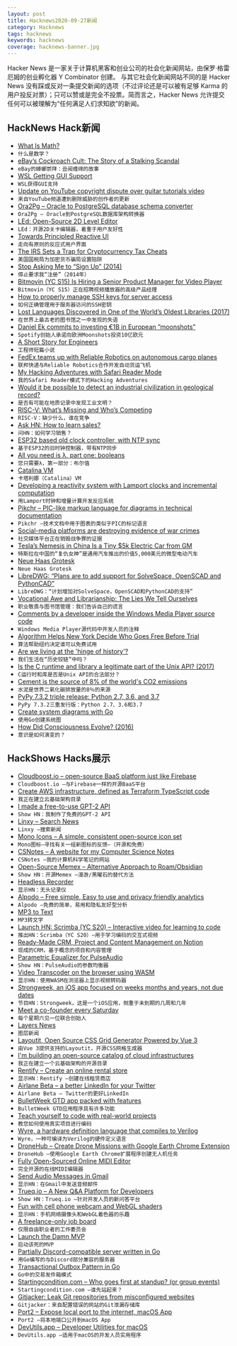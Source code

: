```yaml
---
layout: post
title: Hacknews2020-09-27新闻
category: Hacknews
tags: hacknews
keywords: hacknews
coverage: hacknews-banner.jpg
---
```


Hacker News 是一家关于计算机黑客和创业公司的社会化新闻网站，由保罗·格雷厄姆的创业孵化器 Y Combinator 创建。
与其它社会化新闻网站不同的是 Hacker News 没有踩或反对一条提交新闻的选项（不过评论还是可以被有足够 Karma 的用户投反对票）；只可以赞或是完全不投票。简而言之，Hacker News 允许提交任何可以被理解为“任何满足人们求知欲”的新闻。

## HackNews Hack新闻


- [What Is Math?](https://www.smithsonianmag.com/science-nature/what-math-180975882/)
- `什么是数学？`
- [eBay’s Cockroach Cult: The Story of a Stalking Scandal](https://www.nytimes.com/2020/09/26/technology/ebay-cockroaches-stalking-scandal.html)
- `eBay的蟑螂崇拜：丑闻缠绵的故事`
- [WSL Getting GUI Support](https://twitter.com/craigaloewen/status/1308452901266751488)
- `WSL获得GUI支持`
- [Update on YouTube copyright dispute over guitar tutorials video](https://www.youtube.com/watch?v=6F63x345mCA)
- `来自YouTube频道遭到删除威胁的创作者的更新`
- [Ora2Pg – Oracle to PostgreSQL database schema converter](https://www.ora2pg.com/)
- `Ora2Pg – Oracle到PostgreSQL数据库架构转换器`
- [LEd: Open-Source 2D Level Editor](https://deepnight.net/tools/led-2d-level-editor/)
- `LEd：开源2D关卡编辑器，着重于用户友好性`
- [Towards Principled Reactive UI](https://raphlinus.github.io/rust/druid/2020/09/25/principled-reactive-ui.html)
- `走向有原则的反应式用户界面`
- [The IRS Sets a Trap for Cryptocurrency Tax Cheats](https://www.wsj.com/articles/the-irs-sets-a-trap-for-cryptocurrency-tax-cheats-11601026202)
- `美国国税局为加密货币骗局设置陷阱`
- [Stop Asking Me to “Sign Up” (2014)](https://www.gkogan.co/blog/stop-asking-me-to-sign-up/)
- `停止要求我“注册”（2014年）`
- [Bitmovin (YC S15) Is Hiring a Senior Product Manager for Video Player](https://bitmovin.com/careers-legacy/4334773002/?gh_jid=4334773002)
- `Bitmovin（YC S15）正在招聘视频播放器的高级产品经理`
- [How to properly manage SSH keys for server access](https://www.paepper.com/blog/posts/how-to-properly-manage-ssh-keys-for-server-access/)
- `如何正确管理用于服务器访问的SSH密钥`
- [Lost Languages Discovered in One of the World’s Oldest Libraries (2017)](https://www.smithsonianmag.com/smart-news/long-lost-languages-found-manuscripts-egyptian-monastery-180964698/)
- `在世界上最古老的图书馆之一中发现的失语`
- [Daniel Ek commits to investing €1B in European ”moonshots”](https://sifted.eu/articles/spotifys-daniel-1bn-moonshots/)
- `Spotify创始人承诺向欧洲Moonshots投资10亿欧元`
- [A Short Story for Engineers](https://userweb.cs.txstate.edu/~br02/cs1428/ShortStoryForEngineers.htm)
- `工程师短篇小说`
- [FedEx teams up with Reliable Robotics on autonomous cargo planes](https://www.supplychaindive.com/news/fedex-reliable-robotics-autonomous-cargo-planes/585839/)
- `联邦快递与Reliable Robotics合作开发自动货运飞机`
- [My Hacking Adventures with Safari Reader Mode](https://payatu.com/blog/nikhil-mittal/my-hacking-adventures-with-safari-reader-mode)
- `我的Safari Reader模式下的Hacking Adventures`
- [Would it be possible to detect an industrial civilization in geological record?](https://arxiv.org/abs/1804.03748)
- `是否有可能在地质记录中发现工业文明？`
- [RISC-V: What’s Missing and Who’s Competing](https://semiengineering.com/risc-v-whats-missing-and-whos-competing/)
- `RISC-V：缺少什么，谁在竞争`
- [Ask HN: How to learn sales?](item?id=24601579)
- `问HN：如何学习销售？`
- [ESP32 based old clock controller, with NTP sync](https://smallhacks.wordpress.com/2020/09/26/esp32-based-old-clock-controller-with-ntp-sync/)
- `基于ESP32的旧时钟控制器，带有NTP同步`
- [All you need is λ, part one: booleans](https://antitypical.com/posts/2020-03-29-all-you-need-is-lambda-1-booleans/)
- `您只需要λ，第一部分：布尔值`
- [Catalina VM](https://www.bit-101.com/blog/2020/09/catalina-vm/)
- `卡塔利娜（Catalina）VM`
- [Developing a reactivity system with Lamport clocks and incremental computation](https://v5.chriskrycho.com/journal/autotracking-elegant-dx-via-cutting-edge-cs/)
- `用Lamport时钟和增量计算开发反应系统`
- [Pikchr – PIC-like markup language for diagrams in technical documentation](https://pikchr.org/home/doc/trunk/homepage.md)
- `Pikchr –技术文档中用于图表的类似于PIC的标记语言`
- [Social-media platforms are destroying evidence of war crimes](https://www.economist.com/middle-east-and-africa/2020/09/26/social-media-platforms-are-destroying-evidence-of-war-crimes)
- `社交媒体平台正在销毁战争罪的证据`
- [Tesla’s Nemesis in China Is a Tiny $5k Electric Car from GM](https://www.bloombergquint.com/business/tesla-s-nemesis-in-china-is-a-tiny-5-000-electric-car-from-gm)
- `特斯拉在中国的“复仇女神”是通用汽车推出的价值5,000美元的微型电动汽车`
- [Neue Haas Grotesk](http://www.fontbureau.com/NHG/)
- `Neue Haas Grotesk`
- [LibreDWG: “Plans are to add support for SolveSpace, OpenSCAD and PythonCAD”](http://www.gnu.org/software/libredwg/manual/html_node/Overview.html#Related-projects)
- `LibreDWG：“计划增加对SolveSpace，OpenSCAD和PythonCAD的支持”`
- [Vocational Awe and Librarianship: The Lies We Tell Ourselves](http://www.inthelibrarywiththeleadpipe.org/2018/vocational-awe/)
- `职业敬畏与图书馆管理：我们告诉自己的谎言`
- [Comments by a developer inside the Windows Media Player source code](https://pastebin.com/PTLeWhc2)
- `Windows Media Player源代码中开发人员的注释`
- [Algorithm Helps New York Decide Who Goes Free Before Trial](https://www.wsj.com/articles/algorithm-helps-new-york-decide-who-goes-free-before-trial-11600610400)
- `算法帮助纽约决定谁可以免费试用`
- [Are we living at the 'hinge of history'?](https://www.bbc.com/future/article/20200923-the-hinge-of-history-long-termism-and-existential-risk)
- `我们生活在“历史铰链”中吗？`
- [Is the C runtime and library a legitimate part of the Unix API? (2017)](https://utcc.utoronto.ca/~cks/space/blog/unix/UnixAPIAndCRuntime)
- `C运行时和库是否是Unix API的合法部分？ `
- [Cement is the source of 8% of the world's CO2 emissions](https://www.bbc.com/news/science-environment-46455844)
- `水泥是世界二氧化碳排放量的8％的来源`
- [PyPy 7.3.2 triple release: Python 2.7, 3.6, and 3.7](https://morepypy.blogspot.com/2020/09/pypy-732-triple-release-python-27-36.html)
- `PyPy 7.3.2三重发行版：Python 2.7、3.6和3.7`
- [Create system diagrams with Go](https://github.com/blushft/go-diagrams)
- `使用Go创建系统图`
- [How Did Consciousness Evolve? (2016)](https://www.theatlantic.com/science/archive/2016/06/how-consciousness-evolved/485558/)
- `意识是如何演变的？ `


## HackShows Hacks展示

- [ Cloudboost.io – open-source BaaS platform just like Firebase](https://cloudboost.io)
- `Cloudboost.io –与Firebase一样的开源BaaS平台`
- [ Create AWS infrastructure, defined as Terraform TypeScript code](https://scaffold.sh)
- `我正在建立云基础架构目录`
- [ I made a free-to-use GPT-2 API](https://www.booste.io/pretrained-models)
- `Show HN：我制作了免费的GPT-2 API`
- [ Linxy – Search News](https://golinxy.com)
- `Linxy –搜索新闻`
- [ Mono Icons – A simple, consistent open-source icon set](https://icons.mono.company/)
- `Mono图标–寻找有关一组新图标的反馈–（开源和免费）`
- [ CSNotes – A website for my Computer Science Notes](https://csnotes.me/)
- `CSNotes –我的计算机科学笔记的网站`
- [ Open-Source Memex – Alternative Approach to Roam/Obsidian](https://www.steveliu.co/memex)
- `Show HN：开源Memex –漫游/黑曜石的替代方法`
- [ Headless Recorder](https://github.com/checkly/headless-recorder)
- `显示HN：无头记录仪`
- [ Alpodo – Free simple, Easy to use and privacy friendly analytics](https://app.alpodo.com/)
- `Alpodo –免费的简单，易用和隐私友好型分析`
- [ MP3 to Text](https://www.veed.io/tools/mp3-to-text#hn)
- `MP3转文字`
- [Launch HN: Scrimba (YC S20) – Interactive video for learning to code](item?id=24579699)
- `推出HN：Scrimba（YC S20）–用于学习编码的交互式视频`
- [ Ready-Made CRM, Project and Content Management on Notion](https://optemization.com/preconceived)
- `现成的CRM，基于概念的项目和内容管理`
- [ Parametric Equalizer for PulseAudio](https://github.com/keur/prettyeq)
- `Show HN：PulseAudio的参数均衡器`
- [ Video Transcoder on the browser using WASM](https://modfy.video/)
- `显示HN：使用WASM在浏览器上显示视频转码器`
- [ Strongweek, an iOS app focused on weeks months and years, not due dates](https://www.strongweekapp.com/)
- `节目HN：Strongweek，这是一个iOS应用，侧重于未到期的几周和几年`
- [ Meet a co-founder every Saturday](https://cofounder.chat/)
- `每个星期六见一位联合创始人`
- [ Layers News](https://layers.news/)
- `图层新闻`
- [ Layoutit, Open Source CSS Grid Generator Powered by Vue 3](https://github.com/Leniolabs/layoutit-grid/)
- `由Vue 3提供支持的Layoutit，开源CSS网格生成器`
- [ I'm building an open-source catalog of cloud infrastructures](https://github.com/scaffold-sh/aws-static-website)
- `我正在建立一个云基础架构的开源目录`
- [ Rentify – Create an online rental store](https://rentify.store)
- `显示HN：Rentify –创建在线租赁商店`
- [ Airlane Beta – a better LinkedIn for your Twitter](https://beta.airlane.tech)
- `Airlane Beta – Twitter的更好LinkedIn`
- [ BulletWeek GTD app packed with features](https://bulletweek.app)
- `BulletWeek GTD应用程序具有许多功能`
- [ Teach yourself to code with real-world projects](https://codedamn.com)
- `教您如何使用真实项目进行编码`
- [ Wyre, a hardware definition language that compiles to Verilog](https://github.com/nickmqb/wyre)
- `Wyre，一种可编译为Verilog的硬件定义语言`
- [ DroneHub – Create Drone Missions with Google Earth Chrome Extension](https://chrome.google.com/webstore/detail/dronehub/hdegmjmhhealebfonambkbphnhepiaam?hl=en)
- `DroneHub –使用Google Earth Chrome扩展程序创建无人机任务`
- [ Fully Open-Sourced Online MIDI Editor](https://signal.vercel.app/)
- `完全开源的在线MIDI编辑器`
- [ Send Audio Messages in Gmail](https://nat.app/gmail-record-audio)
- `显示HN：在Gmail中发送音频邮件`
- [ Trueq.io – A New Q&A Platform for Developers](https://trueq.io/)
- `Show HN：Trueq.io –针对开发人员的新问答平台`
- [ Fun with cell phone webcam and WebGL shaders](https://acidicworks.github.io/AcidFilters/)
- `显示HN：手机网络摄像头和WebGL着色器的乐趣`
- [ A freelance-only job board](https://lancer.to)
- `仅限自由职业者的工作委员会`
- [ Launch the Damn MVP](https://www.launchthedamnmvp.com/)
- `启动该死的MVP`
- [ Partially Discord-compatible server written in Go](https://github.com/Ronsor/jangle-server)
- `用Go编写的与Discord部分兼容的服务器`
- [ Transactional Outbox Pattern in Go](https://github.com/obsidiandynamics/goharvest)
- `Go中的交易发件箱模式`
- [ Startingcondition.com – Who goes first at standup? (or group events)](https://startingcondition.com/)
- `Startingcondition.com –谁先站起来？ `
- [ Gitjacker: Leak Git repositories from misconfigured websites](https://github.com/liamg/gitjacker)
- `Gitjacker：来自配置错误的网站的Git泄漏存储库`
- [ Port2 – Expose local port to the internet, macOS App](https://apps.apple.com/app/apple-store/id1522650072?pt=121813197&ct=hackernews&mt=8)
- `Port2 –将本地端口公开到macOS App`
- [ DevUtils.app – Developer Utilities for macOS](item?id=24604291)
- `DevUtils.app –适用于macOS的开发人员实用程序`

